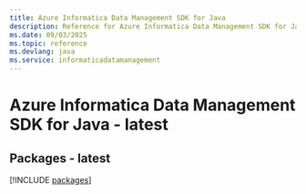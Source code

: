 ```yaml
---
title: Azure Informatica Data Management SDK for Java
description: Reference for Azure Informatica Data Management SDK for Java
ms.date: 09/03/2025
ms.topic: reference
ms.devlang: java
ms.service: informaticadatamanagement
---
```

# Azure Informatica Data Management SDK for Java - latest
## Packages - latest
[!INCLUDE [packages](informatica-data-management-index.md)]